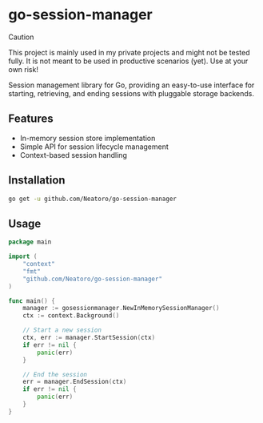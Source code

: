 # go-session-manager

> [!CAUTION]
> This project is mainly used in my private projects and might not be tested fully.
> It is not meant to be used in productive scenarios (yet).
> Use at your own risk!

Session management library for Go, providing an easy-to-use interface for starting, retrieving, and ending sessions with pluggable storage backends.

## Features
- In-memory session store implementation
- Simple API for session lifecycle management
- Context-based session handling

## Installation

```bash
go get -u github.com/Neatoro/go-session-manager
```

## Usage

```go
package main

import (
	"context"
	"fmt"
	"github.com/Neatoro/go-session-manager"
)

func main() {
	manager := gosessionmanager.NewInMemorySessionManager()
	ctx := context.Background()

	// Start a new session
	ctx, err := manager.StartSession(ctx)
	if err != nil {
		panic(err)
	}

	// End the session
	err = manager.EndSession(ctx)
	if err != nil {
		panic(err)
	}
}
```
